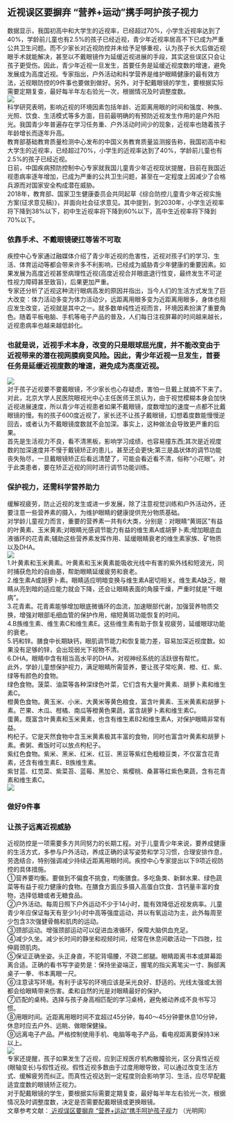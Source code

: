 ## 近视误区要摒弃 “营养+运动”携手呵护孩子视力  
数据显示，我国初高中和大学生的近视率，已经超过70%，小学生近视率达到了40%，学龄前儿童也有2.5%的孩子已经近视，青少年近视率居高不下已成为严重公共卫生问题。而不少家长对近视防控并未给予足够重视，认为孩子长大后做近视眼手术就能解决，甚至以不戴眼镜作为延缓近视进展的手段，其实这些误区只会让孩子更受伤。因此，青少年近视一旦发生，首要任务是延缓近视度数的增速，避免发展成为高度近视。专家指出，户外活动和科学营养是维护眼睛健康的最有效方法，近视眼防控的9件事也要做到做好。另外，对于配戴眼镜的学生，要根据实际需要定期复查，最好每半年左右验光一次，根据情况及时调整度数。  
![](http://cdncms.v-keep.cn/wp-content/uploads/2020/01/timgoouk.jpg)  
科学研究表明，影响近视的环境因素包括年龄、近距离用眼的时间和强度、种族、光照、饮食、生活模式等多方面，目前最明确的有预防近视发生作用的是户外阳光。我国青少年普遍存在学习任务重、户外活动时间少的现象，近视率也随着孩子年龄增长而逐年升高。  
教育部基础教育质量检测中心发布的中国义务教育质量监测报告称，我国初高中和大学生的近视率，已经超过70%，小学生的近视率达到了40%，学龄前儿童也有2.5%的孩子已经近视。  
日前，中国疾病预防控制中心专家就我国儿童青少年近视现状提醒，目前在我国近视患病率逐年增加，已成为严重的公共卫生问题，甚至在一定程度上因减少了合格兵源而对国家安全构成潜在威胁。  
2018年，教育部、国家卫生健康委员会共同起草《综合防控儿童青少年近视实施方案(征求意见稿)》，并面向社会征求意见。其中提到，到2030年，小学生近视率将下降到38%以下，初中生近视率将下降到60%以下，高中生近视率将下降到70%以下。  
### 依靠手术、不戴眼镜硬扛等皆不可取  
疾控中心专家通过融媒体介绍了青少年近视的危害性，近视对孩子们的学习、生活、体育运动等都会带来许多不利影响，已经成为威胁青少年健康的重要因素。如果发展为高度近视甚至病理性近视(高度近视合并眼底退行性变，最终发生不可逆性视力障碍甚至致盲)，后果更加严重。  
专家还分析了近视这种流行眼病高发的原因并指出，当今人们的生活方式发生了巨大改变：体力活动多变为体力活动少，远距离用眼多变为近距离用眼多，身体也相应发生改变，近视就是其中之一。就多数单纯性近视而言，环境因素扮演了重要角色。随着平板电脑、手机等电子产品的普及，人们每日注视屏幕的时间越来越长，近视患病率也越来越低龄化。  
### 也就是说，近视手术本身，改变的只是眼球屈光度，并不能改变由于近视带来的潜在视网膜病变风险。因此，青少年近视一旦发生，首要任务是延缓近视度数的增速，避免成为高度近视。  
![](http://cdncms.v-keep.cn/wp-content/uploads/2020/01/1000.jpg)  
对于孩子近视要不要戴眼镜，不少家长也心存疑虑，害怕一旦戴上就摘不下来了。对此，北京大学人民医院眼视光中心主任医师王凯认为，由于视觉模糊本身会加快近视进展速度，所以青少年近视患者如果不戴眼镜，度数增加的速度一点都不比戴眼镜的慢。有的孩子600度近视了，家长还不让孩子戴眼镜，幻想着度数能慢慢逆回去，或者认为不戴眼镜度数就不会加深。事实上，这种做法会导致更严重的后果。  
首先是生活视力不良，看不清黑板，影响学习成绩，也容易撞东西;其次是近视度数的加深速度并不慢于戴镜矫正的患儿，甚至还会更快;第三是晶状体的调节功能丧失殆尽，一旦戴眼镜矫正后看远清楚了，可能会看近看不清，俗称“小花眼”。对于此类患者，要在矫正近视的同时进行调节功能训练。  
### 保护视力，还需科学营养助力  
缓解视疲劳，防止近视的发生或进一步发展，除了注意视觉训练和户外活动外，还要注意一些营养素的摄入，为维护眼睛的健康提供充分物质基础。  
对学龄儿童视力而言，重要的营养素一共有6大类，分别是：对眼睛“黄斑区”有益的叶黄素、玉米黄素;对眼睛光感调节能力有益的维生素A或胡萝卜素;增加眼底血液循环的花青素;辅助这些营养素发挥作用、延缓眼睛衰老的维生素家族、矿物质以及DHA。  
![](http://cdncms.v-keep.cn/wp-content/uploads/2020/01/timgooi.jpg)  
1.叶黄素和玉米黄素。叶黄素和玉米黄素能吸收光线中有害的紫外线和短波光，同时捕获危险的自由基，帮助眼睛延缓疲劳和衰老。  
2.维生素A或胡萝卜素。眼睛适应明暗变换与维生素A密切相关。维生素A缺乏，眼睛从亮到暗的适应能力就会下降，还会让眼睛表面的角膜干燥，严重时就是“干眼病”。  
3.花青素。花青素能够增加眼底微循环的血流，加速眼部代谢，加强营养物质交换，增强对眼部毛细血管的保护作用，缩短黄斑功能恢复的时间。  
4.B族维生素、维生素C和维生素E。这些维生素有助于恢复视疲劳，延缓眼球功能的衰老。  
5.钙和锌。膳食中长期缺钙，眼肌调节能力和恢复能力差，容易加深近视度数。如果没有足够的锌，会出现弱光下视物不清。  
6.DHA。眼睛中含有相当高水平的DHA，对视神经系统的活跃很有帮忙。  
此外，学龄儿童想保护视力，满足眼睛所需营养，要让孩子常吃黄、橙、红、紫、绿等有颜色的食物。  
绿色食物。菠菜、油菜等各种深绿色叶菜，它们含有大量叶黄素、胡萝卜素和维生素C。  
橙黄色食物。黄玉米、小米、大黄米等黄色粮食，富含叶黄素、玉米黄素和胡萝卜素。芒果、木瓜、柑橘、南瓜等橙黄色果蔬，富含胡萝卜素和维生素C。  
蛋黄。既富含叶黄素和玉米黄素，也含有维生素B2和维生素A，对保护眼睛非常有益。  
枸杞子。它是天然食物中含玉米黄素极其丰富的食物，同时也富含叶黄素和胡萝卜素。煮粥、煮饭时可以放点枸杞子。  
紫红色食物。紫米、黑米、红米、红豆、黑豆等紫红色粗粮豆类，不仅富含花青素，还含有维生素E、B族维生素。  
紫甘蓝、红苋菜、紫菜苔、蓝莓、黑加仑、紫樱桃、桑葚等红紫色果蔬，含有花青素和维生素C。  
![](http://cdncms.v-keep.cn/wp-content/uploads/2020/01/332-1024x576.jpg)  
### 做好9件事  
### 让孩子远离近视威胁  
近视防控是一项需要多方共同努力的长期工程。对于儿童青少年来说，要养成健康的生活方式，多参与户外活动，养成正确的读写姿势和学习习惯，合理安排作息，劳逸结合，特别强调减少持续近距离用眼时间。疾控中心专家提出以下9项近视防控的具体措施。  
①营养要均衡。要做到不偏食不挑食，均衡膳食。多吃鱼类、新鲜水果、绿色蔬菜等有益于视力健康的食物。在膳食方面应多摄入高蛋白饮食、含钙量丰富的食物，选择低糖或者无糖食品。  
②户外活动。每周日照下户外运动不少于14小时，能有效降低近视发病率。儿童青少年应保证每天有至少1小时中高等强度运动，并以有氧运动为主，此外每周至少包含3次强健骨骼和肌肉的运动。  
③颈部运动。增强颈部运动可以促进血液循环，保障大脑供血充足。  
④减少久坐。减少长时间的静坐和视频时间，经常在休息间歇活动一下四肢，拉伸肩颈肌肉。  
⑤保证正确坐姿。头正身直，不驼背塌腰，不跷二郎腿。眼睛距离书本或屏幕距离合适。正确的看书写字姿势是：保持坐姿端正，握笔的指尖离笔尖一寸、胸部离桌子一拳、书本离眼一尺。  
⑥注意读写环境。有利于读写的环境应该是采光良好、舒适的。光线太强或太弱都会给眼睛带来伤害。柔和自然的光是对眼睛最好的保护。  
⑦匹配的桌椅。选择与孩子身高相匹配的学习桌椅，避免被动养成不良书写习惯。  
⑧用眼时间。近距离用眼时间不宜超过45分钟，每40～45分钟要休息10分钟，休息时应去户外、远眺、做眼保健操。  
⑨远离电子产品。严格控制使用手机、电脑等电子产品，看电视距离要保持3米以上。  
![](http://cdncms.v-keep.cn/wp-content/uploads/2020/01/timg67-1024x569.jpg)  
专家还提醒，孩子如果发生了近视，应到正规医疗机构散瞳验光，区分真性近视(眼轴变长)与假性近视。假性近视多数由于过度用眼导致，可以通过改变生活方式、缓解疲劳而纠正。而真性近视达到一定程度则会影响学习、生活，应尽早配戴适宜度数的眼镜矫正视力。  
对于配戴眼镜的学生，要根据实际需要定期复查，最好每半年左右验光一次，根据情况及时调整度数，决定是否需要配戴眼镜或更换眼镜。  
文章参考文献：<a href="http://yangsheng.gmw.cn/2019-06/05/content_32892107.htm"> 近视误区要摒弃 “营养+运动”携手呵护孩子视</a>力 （光明网）  
